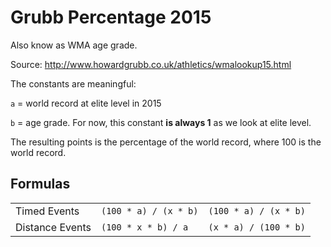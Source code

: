 # Grubb Percentage 2015
Also know as WMA age grade.

Source: http://www.howardgrubb.co.uk/athletics/wmalookup15.html

The constants are meaningful:

`a` = world record at elite level in 2015

`b` = age grade. For now, this constant **is always 1** as we look at elite level.

The resulting points is the percentage of the world record, where 100 is the world record.

## Formulas
||||
|--|--|--|
|Timed Events | `(100 * a) / (x * b)`| `(100 * a) / (x * b)`
|Distance Events | `(100 * x * b) / a`| `(x * a) / (100 * b)`